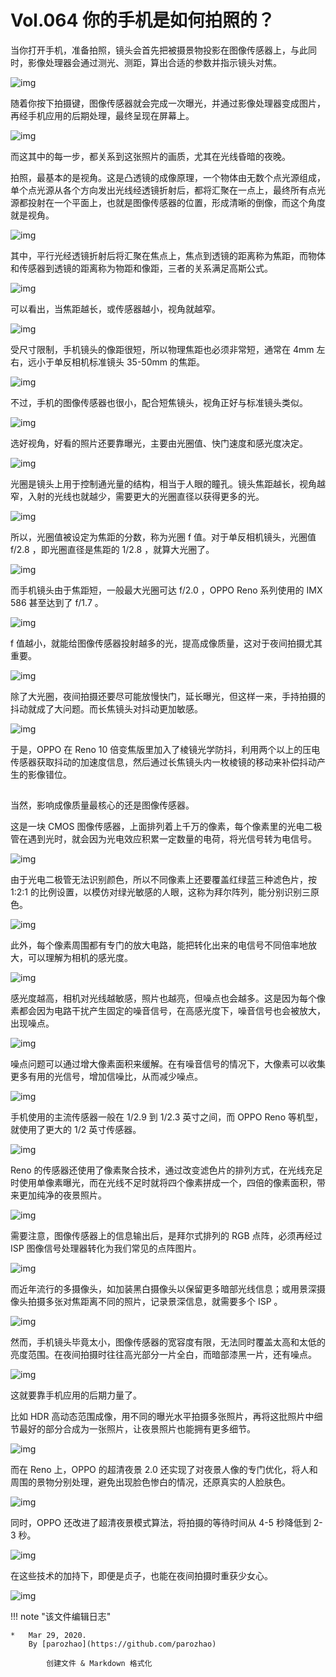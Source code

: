 # Vol.064 你的手机是如何拍照的？

当你打开手机，准备拍照，镜头会首先把被摄景物投影在图像传感器上，与此同时，影像处理器会通过测光、测距，算出合适的参数并指示镜头对焦。

![img](https://cdn.jsdelivr.net/gh/paperclipcn/static/U6yRaDu1NaYEhv6srreTIlj4PgsYHY0vCZ5DLjwRbXM9IU83RmE1NA4bCiaPp7EX35v5JcUibb2TLxmf5spexd1g.gif)

随着你按下拍摄键，图像传感器就会完成一次曝光，并通过影像处理器变成图片，再经手机应用的后期处理，最终呈现在屏幕上。

![img](https://cdn.jsdelivr.net/gh/paperclipcn/static/U6yRaDu1NaYEhv6srreTIlj4PgsYHY0vsqqX1v5gxgWGyERjpQAicoWXrOEibT0UGhNdx7zqLrBe2ib5tam7SN8gQ.gif)

而这其中的每一步，都关系到这张照片的画质，尤其在光线昏暗的夜晚。

拍照，最基本的是视角。这是凸透镜的成像原理，一个物体由无数个点光源组成，单个点光源从各个方向发出光线经透镜折射后，都将汇聚在一点上，最终所有点光源都投射在一个平面上，也就是图像传感器的位置，形成清晰的倒像，而这个角度就是视角。

![img](https://cdn.jsdelivr.net/gh/paperclipcn/static/U6yRaDu1NaYEhv6srreTIlj4PgsYHY0vibDEkEY972aibAa8jj1gAiczibzXBm0hgOddhicR5xFicqZkEPby3SbUTuhA.gif)

其中，平行光经透镜折射后将汇聚在焦点上，焦点到透镜的距离称为焦距，而物体和传感器到透镜的距离称为物距和像距，三者的关系满足高斯公式。

![img](https://cdn.jsdelivr.net/gh/paperclipcn/static/U6yRaDu1NaYEhv6srreTIlj4PgsYHY0vmyYCjjLwT0rKHveXbWHVmZX9O7s0Lj9fBIdJkxDEABSuNTMheFW3BA.gif)

可以看出，当焦距越长，或传感器越小，视角就越窄。

![img](https://cdn.jsdelivr.net/gh/paperclipcn/static/U6yRaDu1NaYEhv6srreTIlj4PgsYHY0vNSMKUJA9d3bJKWOncNoY8e9zwykdZQMCib33LGgZPvOuqW69IrWQZTQ.gif)

受尺寸限制，手机镜头的像距很短，所以物理焦距也必须非常短，通常在 4mm 左右，远小于单反相机标准镜头 35-50mm 的焦距。

![img](https://cdn.jsdelivr.net/gh/paperclipcn/static/U6yRaDu1NaYEhv6srreTIlj4PgsYHY0viagDMgbdaHRRswWia3N16ByXskVTDWMMibagtNJibtkYc40uhxLeALDzKQ.gif)

不过，手机的图像传感器也很小，配合短焦镜头，视角正好与标准镜头类似。

![img](https://cdn.jsdelivr.net/gh/paperclipcn/static/U6yRaDu1NaYEhv6srreTIlj4PgsYHY0vLdauIBL28DYEjOSG5MUS96ZzDRCCDe4T4Ons3OWNxqWEj5j3atfR2A.gif)

选好视角，好看的照片还要靠曝光，主要由光圈值、快门速度和感光度决定。

![img](https://cdn.jsdelivr.net/gh/paperclipcn/static/U6yRaDu1NaYEhv6srreTIlj4PgsYHY0v4iaTeHUJFzgwO3MDmkpiawDiaWZl4ylQb62T5F366llKTf6qYicykiaZQMA.gif)

光圈是镜头上用于控制通光量的结构，相当于人眼的瞳孔。镜头焦距越长，视角越窄，入射的光线也就越少，需要更大的光圈直径以获得更多的光。

![img](https://cdn.jsdelivr.net/gh/paperclipcn/static/U6yRaDu1NaYEhv6srreTIlj4PgsYHY0v5rPuNdBqfo9qmkkas5AQMA5MCIDPVFJccTlfVJXHjiciclNQ5V7BEic1Q.gif)

所以，光圈值被设定为焦距的分数，称为光圈 f 值。对于单反相机镜头，光圈值 f/2.8 ，即光圈直径是焦距的 1/2.8 ，就算大光圈了。

![img](https://cdn.jsdelivr.net/gh/paperclipcn/static/U6yRaDu1NaYEhv6srreTIlj4PgsYHY0vRrRPKM88QLG1dzb74Cpm8sEoRO27yiaPicNsxBJC8A2EojmqHgcR53Tg.gif)

而手机镜头由于焦距短，一般最大光圈可达 f/2.0 ，OPPO Reno 系列使用的 IMX 586 甚至达到了 f/1.7 。

![img](https://cdn.jsdelivr.net/gh/paperclipcn/static/U6yRaDu1NaYEhv6srreTIlj4PgsYHY0v9JrXgNwFh9h7icIpcjTfw7D5BibHWgdKYGhQu00WYQUxmZESgMV5IfiaQ.gif)

f 值越小，就能给图像传感器投射越多的光，提高成像质量，这对于夜间拍摄尤其重要。

![img](https://cdn.jsdelivr.net/gh/paperclipcn/static/U6yRaDu1NaYEhv6srreTIlj4PgsYHY0vd5sER3ppbHcKpTnQp0DFhGJjicNkCic6qFY9I4tFFnkdt7tvWmMO0LxA.gif)

除了大光圈，夜间拍摄还要尽可能放慢快门，延长曝光，但这样一来，手持拍摄的抖动就成了大问题。而长焦镜头对抖动更加敏感。

![img](https://cdn.jsdelivr.net/gh/paperclipcn/static/U6yRaDu1NaYEhv6srreTIlj4PgsYHY0vP9rXbJb1micq9b977yJQu8CibQDLaZ6qQiahURhBCywvjia2xFaUH9LG0A.gif)

于是，OPPO 在 Reno 10 倍变焦版里加入了棱镜光学防抖，利用两个以上的压电传感器获取抖动的加速度信息，然后通过长焦镜头内一枚棱镜的移动来补偿抖动产生的影像错位。

![img](data:image/gif;base64,iVBORw0KGgoAAAANSUhEUgAAAAEAAAABCAYAAAAfFcSJAAAADUlEQVQImWNgYGBgAAAABQABh6FO1AAAAABJRU5ErkJggg==)

当然，影响成像质量最核心的还是图像传感器。

这是一块 CMOS 图像传感器，上面排列着上千万的像素，每个像素里的光电二极管在遇到光时，就会因为光电效应积累一定数量的电荷，将光信号转为电信号。

![img](https://cdn.jsdelivr.net/gh/paperclipcn/static/U6yRaDu1NaYEhv6srreTIlj4PgsYHY0vHicNxKFOgdjGoJUF9Sgc9nHRE5r986GOjrWNSiao2XhZRvkNUNH9c2PQ.gif)

由于光电二极管无法识别颜色，所以不同像素上还要覆盖红绿蓝三种滤色片，按 1:2:1 的比例设置，以模仿对绿光敏感的人眼，这称为拜尔阵列，能分别识别三原色。

![img](https://cdn.jsdelivr.net/gh/paperclipcn/static/U6yRaDu1NaYEhv6srreTIlj4PgsYHY0vyAVTEeDvuqpwStqn4M0MkicvzWmLQicd9R2hmEicsZ8s7jxgKnUuWhQeA.gif)

此外，每个像素周围都有专门的放大电路，能把转化出来的电信号不同倍率地放大，可以理解为相机的感光度。

![img](https://cdn.jsdelivr.net/gh/paperclipcn/static/U6yRaDu1NaYEhv6srreTIlj4PgsYHY0vZVySHkbV1uN2icZvnCbAwyV9iaMDI948Ylia9Tuoh4DDxw7W3CrmiaOMNA.gif)

感光度越高，相机对光线越敏感，照片也越亮，但噪点也会越多。这是因为每个像素都会因为电路干扰产生固定的噪音信号，在高感光度下，噪音信号也会被放大，出现噪点。

![img](https://cdn.jsdelivr.net/gh/paperclipcn/static/U6yRaDu1NaYEhv6srreTIlj4PgsYHY0vlZXGQq6hekZibVeO0Bv6672F29kxZdFas7ETTxJGZLPDGr1Tg9uEzcg.gif)

噪点问题可以通过增大像素面积来缓解。在有噪音信号的情况下，大像素可以收集更多有用的光信号，增加信噪比，从而减少噪点。

![img](https://cdn.jsdelivr.net/gh/paperclipcn/static/U6yRaDu1NaYEhv6srreTIlj4PgsYHY0vn2da0vKbTjfLCFgh3ZAuE50UquQeXuhQiaEdkanPo05QpZgGSeMYEDw.gif)

手机使用的主流传感器一般在 1/2.9 到 1/2.3 英寸之间，而 OPPO Reno 等机型，就使用了更大的 1/2 英寸传感器。

![img](https://cdn.jsdelivr.net/gh/paperclipcn/static/U6yRaDu1NaYEhv6srreTIlj4PgsYHY0vicPmBTL3jGOn3tvWaEUIxiaHibpT5Cg6hAialZxIswxW2QsiaN0pbia1Oickg.gif)

Reno 的传感器还使用了像素聚合技术，通过改变滤色片的排列方式，在光线充足时使用单像素曝光，而在光线不足时就将四个像素拼成一个，四倍的像素面积，带来更加纯净的夜景照片。

![img](https://cdn.jsdelivr.net/gh/paperclipcn/static/U6yRaDu1NaYEhv6srreTIlj4PgsYHY0v8xd8zS3cpy5HtIPNbhX4lkiaRoFyKdCNwmtGJR6lI0V3ZxPsPvHdLng.gif)

需要注意，图像传感器上的信息输出后，是拜尔式排列的 RGB 点阵，必须再经过 ISP 图像信号处理器转化为我们常见的点阵图片。

![img](https://cdn.jsdelivr.net/gh/paperclipcn/static/U6yRaDu1NaYEhv6srreTIlj4PgsYHY0vF5qoShGibrth4zrNStOP2DDtQuem99fgGicoGhN4RetwjR3jgfkfZm5w.gif)

而近年流行的多摄像头，如加装黑白摄像头以保留更多暗部光线信息；或用景深摄像头拍摄多张对焦距离不同的照片，记录景深信息，就需要多个 ISP 。

![img](https://cdn.jsdelivr.net/gh/paperclipcn/static/U6yRaDu1NaYEhv6srreTIlj4PgsYHY0vjWE0GHlqP1W0o67UfL8SXQia8uQSx4kPul30SmEpMiccDeQvmliabjSvA.gif)

然而，手机镜头毕竟太小，图像传感器的宽容度有限，无法同时覆盖太高和太低的亮度范围。在夜间拍摄时往往高光部分一片全白，而暗部漆黑一片，还有噪点。

![img](https://cdn.jsdelivr.net/gh/paperclipcn/static/U6yRaDu1NaYEhv6srreTIlj4PgsYHY0vfD4dMZ1zm9JJLiaVjn1DuGOdCRYv8eCW0T8xonr3f5Wkiag1icGcTRPicQ.gif)

这就要靠手机应用的后期力量了。

比如 HDR 高动态范围成像，用不同的曝光水平拍摄多张照片，再将这批照片中细节最好的部分合成为一张照片，让夜景照片也能拥有更多细节。

![img](https://cdn.jsdelivr.net/gh/paperclipcn/static/U6yRaDu1NaYEhv6srreTIlj4PgsYHY0vvlicX2WUFQUj01VBK8xLib7mzicMGWQIRiaYZVxPZcSRQBYxw7Z8KAzZ5w.gif)

而在 Reno 上，OPPO 的超清夜景 2.0 还实现了对夜景人像的专门优化，将人和周围的景物分别处理，避免出现脸色惨白的情况，还原真实的人脸肤色。

![img](https://cdn.jsdelivr.net/gh/paperclipcn/static/U6yRaDu1NaYEhv6srreTIlj4PgsYHY0vTnk6lvJ0Zk4WGiabgmGYh6ORxg4bGSZRdByKrZcD7xDMYqLhc05QlFg.gif)

同时，OPPO 还改进了超清夜景模式算法，将拍摄的等待时间从 4-5 秒降低到 2-3 秒。

![img](https://cdn.jsdelivr.net/gh/paperclipcn/static/U6yRaDu1NaYEhv6srreTIlj4PgsYHY0v2ZhwOIBdxVISib7Og7gvnBxSuXBnSnf50Laoum80qeXDfZfVhA0opzw.gif)

在这些技术的加持下，即便是贞子，也能在夜间拍摄时重获少女心。

![img](https://cdn.jsdelivr.net/gh/paperclipcn/static/U6yRaDu1NaYEhv6srreTIlj4PgsYHY0v34faLEQDR9pn9ibib0rmQM7BvibtdNhuoCYywt0Km6fBOpMicQyUiadlLFQ.gif)

!!! note "该文件编辑日志"

	* 	Mar 29, 2020.
		By [parozhao](https://github.com/parozhao)
	
			创建文件 & Markdown 格式化

